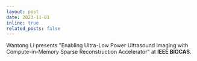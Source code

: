 ```yaml
---
layout: post
date: 2023-11-01 
inline: true
related_posts: false
---
```


Wantong Li presents "Enabling Ultra-Low Power Ultrasound Imaging with Compute-in-Memory Sparse Reconstruction Accelerator" at <strong>IEEE BIOCAS</strong>.